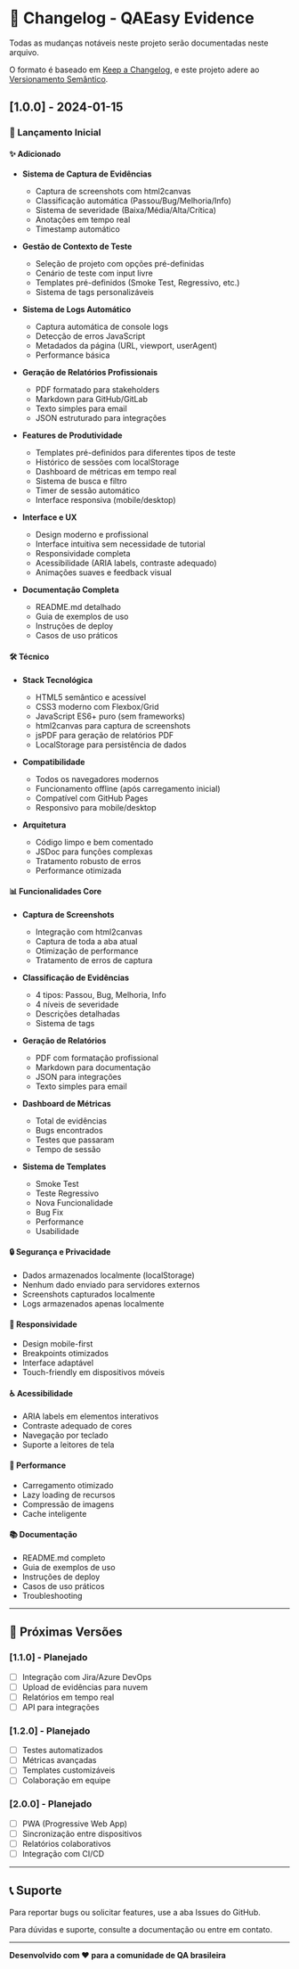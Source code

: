 # 📝 Changelog - QAEasy Evidence

Todas as mudanças notáveis neste projeto serão documentadas neste arquivo.

O formato é baseado em [Keep a Changelog](https://keepachangelog.com/pt-BR/1.0.0/),
e este projeto adere ao [Versionamento Semântico](https://semver.org/lang/pt-BR/).

## [1.0.0] - 2024-01-15

### 🎉 Lançamento Inicial

#### ✨ Adicionado
- **Sistema de Captura de Evidências**
  - Captura de screenshots com html2canvas
  - Classificação automática (Passou/Bug/Melhoria/Info)
  - Sistema de severidade (Baixa/Média/Alta/Crítica)
  - Anotações em tempo real
  - Timestamp automático

- **Gestão de Contexto de Teste**
  - Seleção de projeto com opções pré-definidas
  - Cenário de teste com input livre
  - Templates pré-definidos (Smoke Test, Regressivo, etc.)
  - Sistema de tags personalizáveis

- **Sistema de Logs Automático**
  - Captura automática de console logs
  - Detecção de erros JavaScript
  - Metadados da página (URL, viewport, userAgent)
  - Performance básica

- **Geração de Relatórios Profissionais**
  - PDF formatado para stakeholders
  - Markdown para GitHub/GitLab
  - Texto simples para email
  - JSON estruturado para integrações

- **Features de Produtividade**
  - Templates pré-definidos para diferentes tipos de teste
  - Histórico de sessões com localStorage
  - Dashboard de métricas em tempo real
  - Sistema de busca e filtro
  - Timer de sessão automático
  - Interface responsiva (mobile/desktop)

- **Interface e UX**
  - Design moderno e profissional
  - Interface intuitiva sem necessidade de tutorial
  - Responsividade completa
  - Acessibilidade (ARIA labels, contraste adequado)
  - Animações suaves e feedback visual

- **Documentação Completa**
  - README.md detalhado
  - Guia de exemplos de uso
  - Instruções de deploy
  - Casos de uso práticos

#### 🛠️ Técnico
- **Stack Tecnológica**
  - HTML5 semântico e acessível
  - CSS3 moderno com Flexbox/Grid
  - JavaScript ES6+ puro (sem frameworks)
  - html2canvas para captura de screenshots
  - jsPDF para geração de relatórios PDF
  - LocalStorage para persistência de dados

- **Compatibilidade**
  - Todos os navegadores modernos
  - Funcionamento offline (após carregamento inicial)
  - Compatível com GitHub Pages
  - Responsivo para mobile/desktop

- **Arquitetura**
  - Código limpo e bem comentado
  - JSDoc para funções complexas
  - Tratamento robusto de erros
  - Performance otimizada

#### 📊 Funcionalidades Core
- **Captura de Screenshots**
  - Integração com html2canvas
  - Captura de toda a aba atual
  - Otimização de performance
  - Tratamento de erros de captura

- **Classificação de Evidências**
  - 4 tipos: Passou, Bug, Melhoria, Info
  - 4 níveis de severidade
  - Descrições detalhadas
  - Sistema de tags

- **Geração de Relatórios**
  - PDF com formatação profissional
  - Markdown para documentação
  - JSON para integrações
  - Texto simples para email

- **Dashboard de Métricas**
  - Total de evidências
  - Bugs encontrados
  - Testes que passaram
  - Tempo de sessão

- **Sistema de Templates**
  - Smoke Test
  - Teste Regressivo
  - Nova Funcionalidade
  - Bug Fix
  - Performance
  - Usabilidade

#### 🔒 Segurança e Privacidade
- Dados armazenados localmente (localStorage)
- Nenhum dado enviado para servidores externos
- Screenshots capturados localmente
- Logs armazenados apenas localmente

#### 📱 Responsividade
- Design mobile-first
- Breakpoints otimizados
- Interface adaptável
- Touch-friendly em dispositivos móveis

#### ♿ Acessibilidade
- ARIA labels em elementos interativos
- Contraste adequado de cores
- Navegação por teclado
- Suporte a leitores de tela

#### 🚀 Performance
- Carregamento otimizado
- Lazy loading de recursos
- Compressão de imagens
- Cache inteligente

#### 📚 Documentação
- README.md completo
- Guia de exemplos de uso
- Instruções de deploy
- Casos de uso práticos
- Troubleshooting

---

## 🔮 Próximas Versões

### [1.1.0] - Planejado
- [ ] Integração com Jira/Azure DevOps
- [ ] Upload de evidências para nuvem
- [ ] Relatórios em tempo real
- [ ] API para integrações

### [1.2.0] - Planejado
- [ ] Testes automatizados
- [ ] Métricas avançadas
- [ ] Templates customizáveis
- [ ] Colaboração em equipe

### [2.0.0] - Planejado
- [ ] PWA (Progressive Web App)
- [ ] Sincronização entre dispositivos
- [ ] Relatórios colaborativos
- [ ] Integração com CI/CD

---

## 📞 Suporte

Para reportar bugs ou solicitar features, use a aba Issues do GitHub.

Para dúvidas e suporte, consulte a documentação ou entre em contato.

---

**Desenvolvido com ❤️ para a comunidade de QA brasileira**
